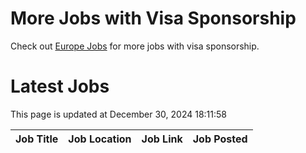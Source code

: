 # More Jobs with Visa Sponsorship

Check out [Europe Jobs](https://github.com/sureshparimi/europejobs#latest-jobs) for more jobs with visa sponsorship.

# Latest Jobs

This page is updated at December 30, 2024 18:11:58

| Job Title | Job Location | Job Link | Job Posted |
| --- | --- | --- | --- |
